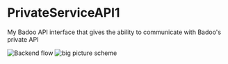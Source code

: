 # PrivateServiceAPI1
My Badoo API interface that gives the ability to communicate with Badoo's private API

![Backend flow](https://user-images.githubusercontent.com/48961306/130067144-6f598834-fcf3-4d57-878d-91c353b64b64.jpg)
![big picture scheme](https://user-images.githubusercontent.com/48961306/130067152-d2673f11-f780-4bee-af14-dd9e9f556370.jpg)


